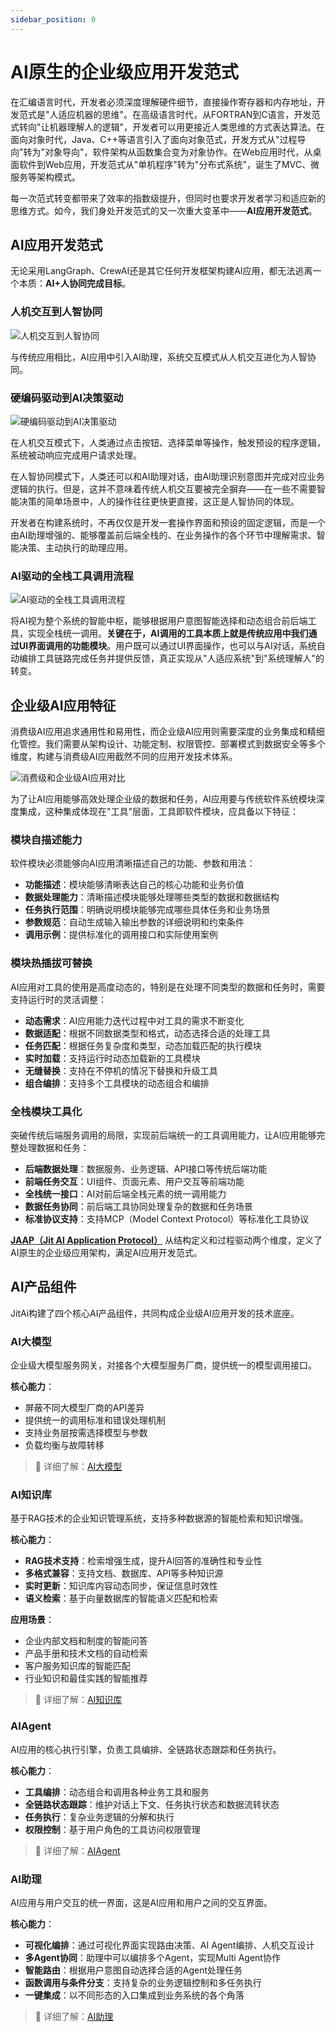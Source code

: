 ```yaml
---
sidebar_position: 0
---
```

# AI原生的企业级应用开发范式

在汇编语言时代，开发者必须深度理解硬件细节，直接操作寄存器和内存地址，开发范式是"人适应机器的思维"。在高级语言时代，从FORTRAN到C语言，开发范式转向"让机器理解人的逻辑"，开发者可以用更接近人类思维的方式表达算法。在面向对象时代，Java、C++等语言引入了面向对象范式，开发方式从"过程导向"转为"对象导向"，软件架构从函数集合变为对象协作。在Web应用时代，从桌面软件到Web应用，开发范式从"单机程序"转为"分布式系统"，诞生了MVC、微服务等架构模式。

每一次范式转变都带来了效率的指数级提升，但同时也要求开发者学习和适应新的思维方式。如今，我们身处开发范式的又一次重大变革中——**AI应用开发范式**。

## AI应用开发范式

无论采用LangGraph、CrewAI还是其它任何开发框架构建AI应用，都无法逃离一个本质：**AI+人协同完成目标**。

### 人机交互到人智协同

![人机交互到人智协同](./img/human-computer-to-human-ai-collaboration.svg)

与传统应用相比，AI应用中引入AI助理，系统交互模式从人机交互进化为人智协同。

### 硬编码驱动到AI决策驱动

![硬编码驱动到AI决策驱动](./img/hard-coding-to-ai-decision-driven.svg)

在人机交互模式下，人类通过点击按钮、选择菜单等操作，触发预设的程序逻辑，系统被动响应完成用户请求处理。

在人智协同模式下，人类还可以和AI助理对话，由AI助理识别意图并完成对应业务逻辑的执行。但是，这并不意味着传统人机交互要被完全摒弃——在一些不需要智能决策的简单场景中，人的操作往往更快更直接，这正是人智协同的体现。

开发者在构建系统时，不再仅仅是开发一套操作界面和预设的固定逻辑，而是一个由AI助理增强的、能够覆盖前后端全栈的、在业务操作的各个环节中理解需求、智能决策、主动执行的助理应用。

### AI驱动的全栈工具调用流程

![AI驱动的全栈工具调用流程](./img/ai-centered-system-interaction-flow.svg)

将AI视为整个系统的智能中枢，能够根据用户意图智能选择和动态组合前后端工具，实现全栈统一调用。**关键在于，AI调用的工具本质上就是传统应用中我们通过UI界面调用的功能模块**。用户既可以通过UI界面操作，也可以与AI对话，系统自动编排工具链路完成任务并提供反馈，真正实现从"人适应系统"到"系统理解人"的转变。

## 企业级AI应用特征

消费级AI应用追求通用性和易用性，而企业级AI应用则需要深度的业务集成和精细化管控。我们需要从架构设计、功能定制、权限管控、部署模式到数据安全等多个维度，构建与消费级AI应用截然不同的应用开发技术体系。

![消费级和企业级AI应用对比](./img/consumer-vs-enterprise.svg)

为了让AI应用能够高效处理企业级的数据和任务，AI应用要与传统软件系统模块深度集成，这种集成体现在"工具"层面，工具即软件模块，应具备以下特征：

### 模块自描述能力

软件模块必须能够向AI应用清晰描述自己的功能、参数和用法：

- **功能描述**：模块能够清晰表达自己的核心功能和业务价值
- **数据处理能力**：清晰描述模块能够处理哪些类型的数据和数据结构
- **任务执行范围**：明确说明模块能够完成哪些具体任务和业务场景
- **参数规范**：自动生成输入输出参数的详细说明和约束条件
- **调用示例**：提供标准化的调用接口和实际使用案例

### 模块热插拔可替换

AI应用对工具的使用是高度动态的，特别是在处理不同类型的数据和任务时，需要支持运行时的灵活调整：

- **动态需求**：AI应用能力迭代过程中对工具的需求不断变化
- **数据适配**：根据不同数据类型和格式，动态选择合适的处理工具
- **任务匹配**：根据任务复杂度和类型，动态加载匹配的执行模块
- **实时加载**：支持运行时动态加载新的工具模块
- **无缝替换**：支持在不停机的情况下替换和升级工具
- **组合编排**：支持多个工具模块的动态组合和编排

### 全栈模块工具化

突破传统后端服务调用的局限，实现前后端统一的工具调用能力，让AI应用能够完整处理数据和任务：

- **后端数据处理**：数据服务、业务逻辑、API接口等传统后端功能
- **前端任务交互**：UI组件、页面元素、用户交互等前端功能
- **全栈统一接口**：AI对前后端全栈元素的统一调用能力
- **数据任务协同**：前后端工具协同处理复杂的数据和任务场景
- **标准协议支持**：支持MCP（Model Context Protocol）等标准化工具协议

**[JAAP（Jit AI Application Protocol）](/docs/tutorial/01概述/01JAAP)** 从结构定义和过程驱动两个维度，定义了AI原生的企业级应用架构，满足AI应用开发范式。

## AI产品组件

JitAi构建了四个核心AI产品组件，共同构成企业级AI应用开发的技术底座。

### AI大模型

企业级大模型服务网关，对接各个大模型服务厂商，提供统一的模型调用接口。

**核心能力**：
- 屏蔽不同大模型厂商的API差异
- 提供统一的调用标准和错误处理机制
- 支持业务层按需选择模型与参数
- 负载均衡与故障转移

> 📖 详细了解：[AI大模型](./AI大模型/intro)

### AI知识库

基于RAG技术的企业知识管理系统，支持多种数据源的智能检索和知识增强。

**核心能力**：
- **RAG技术支持**：检索增强生成，提升AI回答的准确性和专业性
- **多格式兼容**：支持文档、数据库、API等多种知识源
- **实时更新**：知识库内容动态同步，保证信息时效性
- **语义检索**：基于向量数据库的智能语义匹配和检索

**应用场景**：
- 企业内部文档和制度的智能问答
- 产品手册和技术文档的自动检索
- 客户服务知识库的智能匹配
- 行业知识和最佳实践的智能推荐

> 📖 详细了解：[AI知识库](./AI知识库/intro)

### AIAgent

AI应用的核心执行引擎，负责工具编排、全链路状态跟踪和任务执行。

**核心能力**：
- **工具编排**：动态组合和调用各种业务工具和服务
- **全链路状态跟踪**：维护对话上下文、任务执行状态和数据流转状态
- **任务执行**：复杂业务逻辑的分解和执行
- **权限控制**：基于用户角色的工具访问权限管理

> 📖 详细了解：[AIAgent](./AI%20Agent/intro)

### AI助理

AI应用与用户交互的统一界面，这是AI应用和用户之间的交互界面。

**核心能力**：
- **可视化编排**：通过可视化界面实现路由决策、AI Agent编排、人机交互设计
- **多Agent协同**：助理中可以编排多个Agent，实现Multi Agent协作
- **智能路由**：根据用户意图自动选择合适的Agent处理任务
- **函数调用与条件分支**：支持复杂的业务逻辑控制和多任务执行
- **一键集成**：以不同形态的入口集成到业务系统的各个角落

> 📖 详细了解：[AI助理](./AI助理/intro)
